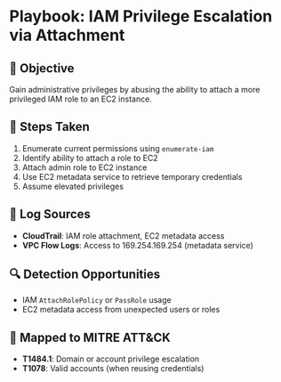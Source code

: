 # Playbook: IAM Privilege Escalation via Attachment

## 🎯 Objective
Gain administrative privileges by abusing the ability to attach a more privileged IAM role to an EC2 instance.

## 🧪 Steps Taken
1. Enumerate current permissions using `enumerate-iam`
2. Identify ability to attach a role to EC2
3. Attach admin role to EC2 instance
4. Use EC2 metadata service to retrieve temporary credentials
5. Assume elevated privileges

## 📜 Log Sources
- **CloudTrail**: IAM role attachment, EC2 metadata access
- **VPC Flow Logs**: Access to 169.254.169.254 (metadata service)

## 🔍 Detection Opportunities
- IAM `AttachRolePolicy` or `PassRole` usage
- EC2 metadata access from unexpected users or roles

## 🧠 Mapped to MITRE ATT&CK
- **T1484.1**: Domain or account privilege escalation
- **T1078**: Valid accounts (when reusing credentials)